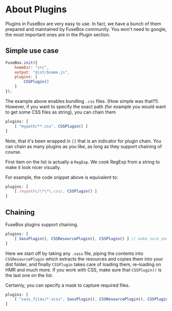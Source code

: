 # About Plugins

Plugins in FuseBox are very easy to use. In fact, we have a bunch of them prepared and maintained by FuseBox community.
You won't need to google, the most important ones are in the Plugin section.

## Simple use case

```js
FuseBox.init({
    homeDir: "src",
    output: "dist/$name.js",
    plugins: [
        CSSPlugin()
    ]
});
```

The example above enables bundling `.css` files. (How simple was that?!). However, if you want to specify the exact path (for example you would want to get some CSS files as string), you can chain them

```js
plugins: [
    [ "mypath/**.css", CSSPlugin() ]
]
```
Note, that it's been wrapped in `[]` that is an indicator for plugin chain. You can chain as many plugins as you like, as long as they support chaining of course.

First item on the list is actually a `RegExp`. We cook RegExp from a string to make it look nicer visually.

For example, the code snippet above is equivalent to:

```js
plugins: [
    [ /mypath\/\*\*\.css/, CSSPlugin() ]
]
```

## Chaining

FuseBox plugins support chaining.

```js
plugins: [
    [ SassPlugin(), CSSResourcePlugin(), CSSPlugin() ] // make sure you've got an array here
]
```

Here we start off by taking any `.sass` file, piping the contents into `CSSResourcePlugin` which extracts the resources and copies them into your dist folder, and finally `CSSPlugin` takes care of loading them, re-loading on HMR and much more. If you work with CSS, make sure that `CSSPlugin()` is the last one on the list.

Certainly, you can specify a mask to capture required files.

```js
plugins: [
    [ "sass_files/*.scss", SassPlugin(), CSSResourcePlugin(), CSSPlugin() ]
]
```
